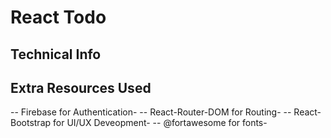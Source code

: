 # React Todo

## Technical Info

## Extra Resources Used
-- Firebase for Authentication-
-- React-Router-DOM for Routing-
-- React-Bootstrap for UI/UX Deveopment-
-- @fortawesome for fonts-

